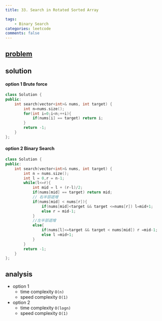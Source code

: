 ```yaml
---
title: 33. Search in Rotated Sorted Array

tags:  
    - Binary Search
categories: leetcode
comments: false
---
```



## [problem](https://leetcode.com/problems/search-in-rotated-sorted-array/)

## solution

#### option 1 Brute force
```c++
class Solution {
public:
    int search(vector<int>& nums, int target) {
        int n=nums.size();
        for(int i=0;i<n;++i){
            if(nums[i] == target) return i;
        }
        return -1;
    }
};
```

#### option 2 Binary Search 
```c++
class Solution {
public:
    int search(vector<int>& nums, int target) {
        int n = nums.size();
        int l = 0,r = n-1;
        while(l<=r){
            int mid = l + (r-l)/2;
            if(nums[mid] == target) return mid;
            // 右半部遞增
            if(nums[mid] < nums[r]){
                if(nums[mid]<target && target <=nums[r]) l=mid+1;
                else r = mid-1;
            }
            //左半部遞增
            else{
                if(nums[l]<=target && target < nums[mid]) r =mid-1;
                else l =mid+1;
            }
        }
        return -1;
    }
};
```
## analysis
- option 1
    - time complexity `O(n)`
    - speed complexity `O(1)`
- option 2
    - time complexity `O(logn)`
    - speed complexity `O(1)`